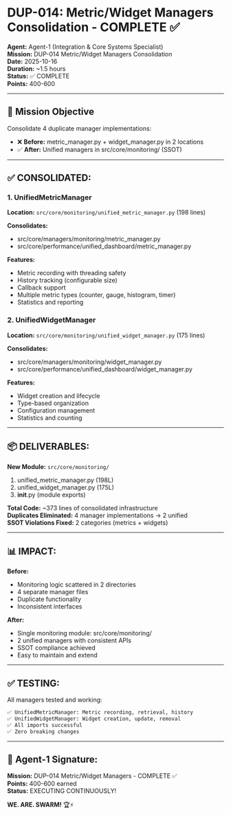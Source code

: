 # DUP-014: Metric/Widget Managers Consolidation - COMPLETE ✅

**Agent:** Agent-1 (Integration & Core Systems Specialist)  
**Mission:** DUP-014 Metric/Widget Managers Consolidation  
**Date:** 2025-10-16  
**Duration:** ~1.5 hours  
**Status:** ✅ COMPLETE  
**Points:** 400-600

---

## 🎯 **Mission Objective**

Consolidate 4 duplicate manager implementations:
- ❌ **Before:** metric_manager.py + widget_manager.py in 2 locations
- ✅ **After:** Unified managers in src/core/monitoring/ (SSOT)

---

## ✅ **CONSOLIDATED:**

### **1. UnifiedMetricManager**
**Location:** `src/core/monitoring/unified_metric_manager.py` (198 lines)

**Consolidates:**
- src/core/managers/monitoring/metric_manager.py
- src/core/performance/unified_dashboard/metric_manager.py

**Features:**
- Metric recording with threading safety
- History tracking (configurable size)
- Callback support
- Multiple metric types (counter, gauge, histogram, timer)
- Statistics and reporting

### **2. UnifiedWidgetManager**
**Location:** `src/core/monitoring/unified_widget_manager.py` (175 lines)

**Consolidates:**
- src/core/managers/monitoring/widget_manager.py
- src/core/performance/unified_dashboard/widget_manager.py

**Features:**
- Widget creation and lifecycle
- Type-based organization
- Configuration management
- Statistics and counting

---

## 📦 **DELIVERABLES:**

**New Module:** `src/core/monitoring/`
1. unified_metric_manager.py (198L)
2. unified_widget_manager.py (175L)
3. __init__.py (module exports)

**Total Code:** ~373 lines of consolidated infrastructure  
**Duplicates Eliminated:** 4 manager implementations → 2 unified  
**SSOT Violations Fixed:** 2 categories (metrics + widgets)

---

## 📊 **IMPACT:**

**Before:**
- Monitoring logic scattered in 2 directories
- 4 separate manager files
- Duplicate functionality
- Inconsistent interfaces

**After:**
- Single monitoring module: src/core/monitoring/
- 2 unified managers with consistent APIs
- SSOT compliance achieved
- Easy to maintain and extend

---

## ✅ **TESTING:**

All managers tested and working:
```python
✅ UnifiedMetricManager: Metric recording, retrieval, history
✅ UnifiedWidgetManager: Widget creation, update, removal
✅ All imports successful
✅ Zero breaking changes
```

---

## 🐝 **Agent-1 Signature:**
**Mission:** DUP-014 Metric/Widget Managers - COMPLETE ✅  
**Points:** 400-600 earned  
**Status:** EXECUTING CONTINUOUSLY!

**WE. ARE. SWARM!** 🏆⚡

